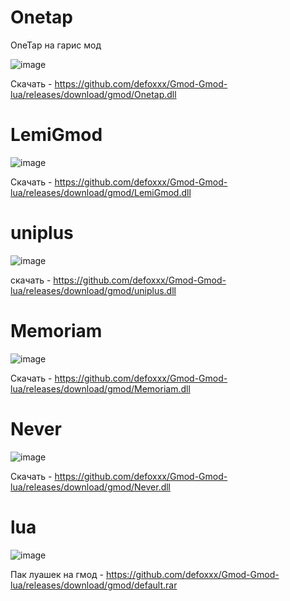 # Onetap

OneTap на гарис мод

![image](https://user-images.githubusercontent.com/53594431/198865873-a13f7832-03aa-43f6-a050-d11553d6ea0e.png)


Скачать - https://github.com/defoxxx/Gmod-Gmod-lua/releases/download/gmod/Onetap.dll


# LemiGmod

![image](https://user-images.githubusercontent.com/53594431/198865901-c3ad70b3-2df9-450b-a06d-33a12ff75fa5.png)



Скачать - https://github.com/defoxxx/Gmod-Gmod-lua/releases/download/gmod/LemiGmod.dll

# uniplus

![image](https://user-images.githubusercontent.com/53594431/198866321-8879d8b9-672d-42dc-a9ac-ba2aa9874fdb.png)



скачать - https://github.com/defoxxx/Gmod-Gmod-lua/releases/download/gmod/uniplus.dll

# Memoriam

![image](https://user-images.githubusercontent.com/53594431/210783874-da6cd430-c451-41d9-b4af-8f7d73f13892.png)


Скачать - https://github.com/defoxxx/Gmod-Gmod-lua/releases/download/gmod/Memoriam.dll

# Never

![image](https://user-images.githubusercontent.com/53594431/210784197-8ec8ce11-16f1-48c5-ad7a-dcfa29c8c9a2.png)


Скачать - https://github.com/defoxxx/Gmod-Gmod-lua/releases/download/gmod/Never.dll

# lua

![image](https://user-images.githubusercontent.com/53594431/198865944-e5fccaa0-08f9-4613-8f96-6035a04ef4d6.png)




Пак луашек на гмод - https://github.com/defoxxx/Gmod-Gmod-lua/releases/download/gmod/default.rar


